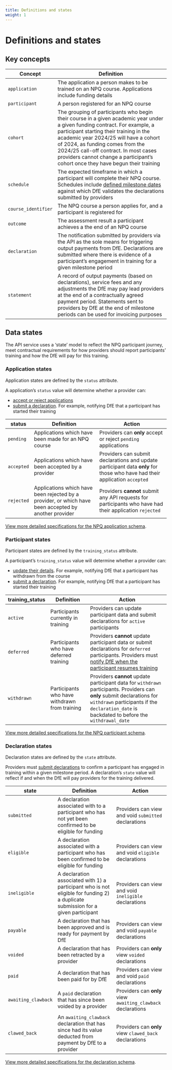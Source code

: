 ```yaml
---
title: Definitions and states
weight: 1
---
```


# Definitions and states

## Key concepts

| Concept      | Definition|
| -------- | --------  |
| `application`    | The application a person makes to be trained on an NPQ course. Applications include funding details       |
| `participant`    | A person registered for an NPQ course      |
| `cohort`     | The grouping of participants who begin their course in a given academic year under a given funding contract. For example, a participant starting their training in the academic year 2024/25 will have a cohort of 2024, as funding comes from the 2024/25 call-off contract. In most cases providers cannot change a participant’s cohort once they have begun their training      |
| `schedule`     | The expected timeframe in which a participant will complete their NPQ course. Schedules include [defined milestone dates](/api-reference/npq/schedules-and-milestone-dates) against which DfE validates the declarations submitted by providers      |
| `course_identifier`      | The NPQ course a person applies for, and a participant is registered for      |
| `outcome`      | The assessment result a participant achieves a the end of an NPQ course      |
| `declaration`    | The notification submitted by providers via the API as the sole means for triggering output payments from DfE. Declarations are submitted where there is evidence of a participant’s engagement in training for a given milestone period      |
| `statement`    | A record of output payments (based on declarations), service fees and any adjustments the DfE may pay lead providers at the end of a contractually agreed payment period. Statements sent to providers by DfE at the end of milestone periods can be used for invoicing purposes     |

## Data states

The API service uses a ‘state’ model to reflect the NPQ participant journey, meet contractual requirements for how providers should report participants’ training and how the DfE will pay for this training.

### Application states

Application states are defined by the `status` attribute. 

A application’s `status` value will determine whether a provider can: 

* [accept or reject applications](/api-reference/npq/guidance/#view-accept-or-reject-npq-applications)
* [submit a declaration](/api-reference/npq/guidance/#submit-view-and-void-declarations). For example, notifying DfE that a participant has started their training

| status | Definition | Action |
| -------- | -------- | -------- |
| `pending`     | Applications which have been made for an NPQ course     | Providers can **only** accept or reject `pending` applications     |
| `accepted`     | Applications which have been accepted by a provider    | Providers can submit declarations and update participant data **only** for those who have had their application `accepted`    |
| `rejected`     | Applications which have been rejected by a provider, or which have been accepted by another provider     | Providers **cannot** submit any API requests for participants who have had their application `rejected`     |

[View more detailed specifications for the NPQ application schema](/api-reference/reference-v3.html#schema-npqapplicationattributes).

### Participant states

Participant states are defined by the `training_status` attribute. 

A participant’s `training_status` value will determine whether a provider can: 

* [update their details](/api-reference/npq/guidance/#view-and-update-participant-data). For example, notifying DfE that a participant has withdrawn from the course 
* [submit a declaration](/api-reference/npq/guidance/#submit-view-and-void-declarations). For example, notifying DfE that a participant has started their training

| training_status | Definition | Action |
| -------- | -------- | -------- |
| `active`     | Participants currently in training     | Providers can update participant data and submit declarations for `active` participants     |
| `deferred`     | Participants who have deferred training     | Providers **cannot** update participant data or submit declarations for `deferred` participants. Providers must [notify DfE when the participant resumes training](/api-reference/ecf/guidance/#notify-dfe-a-participant-has-resumed-training)     |
| `withdrawn`     | Participants who have withdrawn from training     | Providers **cannot** update participant data for `withdrawn` participants. Providers can **only** submit declarations for `withdrawn` participants if the `declaration_date` is backdated to before the `withdrawal_date`     |

[View more detailed specifications for the NPQ participant schema](/api-reference/reference-v3.html#schema-npqparticipant).

### Declaration states

Declaration states are defined by the `state` attribute. 

Providers must [submit declarations](/api-reference/npq/guidance/#submit-view-and-void-declarations) to confirm a participant has engaged in training within a given milestone period. A declaration’s `state` value will reflect if and when the DfE will pay providers for the training delivered.

| state | Definition | Action |
| -------- | -------- | -------- |
| `submitted`     | A declaration associated with to a participant who has not yet been confirmed to be eligible for funding    | Providers can view and void `submitted` declarations    |
| `eligible`     | A declaration associated with a participant who has been confirmed to be eligible for funding     | Providers can view and void `eligible` declarations    |
| `ineligible`     | A declaration associated with 1) a participant who is not eligible for funding 2) a duplicate submission for a given participant    | Providers can view and void `ineligible` declarations     |
| `payable`     | A declaration that has been approved and is ready for payment by DfE    | Providers can view and void `payable` declarations     |
| `voided`     | A declaration that has been retracted by a provider    | Providers can **only** view `voided` declarations   |
| `paid`     | A declaration that has been paid for by DfE    | Providers can view and void `paid` declarations     |
| `awaiting_clawback`     | A `paid` declaration that has since been voided by a provider    | Providers can **only** view `awaiting_clawback` declarations     |
| `clawed_back`     | An `awaiting_clawback` declaration that has since had its value deducted from payment by DfE to a provider     | Providers can **only** view `clawed_back` declarations     |

[View more detailed specifications for the declaration schema](/api-reference/reference-v3.html#schema-npqparticipantdeclarationattributes).
